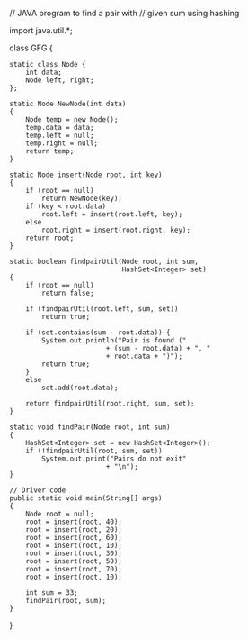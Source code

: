 // JAVA program to find a pair with
// given sum using hashing

import java.util.*;

class GFG {

	static class Node {
		int data;
		Node left, right;
	};

	static Node NewNode(int data)
	{
		Node temp = new Node();
		temp.data = data;
		temp.left = null;
		temp.right = null;
		return temp;
	}

	static Node insert(Node root, int key)
	{
		if (root == null)
			return NewNode(key);
		if (key < root.data)
			root.left = insert(root.left, key);
		else
			root.right = insert(root.right, key);
		return root;
	}

	static boolean findpairUtil(Node root, int sum,
								HashSet<Integer> set)
	{
		if (root == null)
			return false;

		if (findpairUtil(root.left, sum, set))
			return true;

		if (set.contains(sum - root.data)) {
			System.out.println("Pair is found ("
							+ (sum - root.data) + ", "
							+ root.data + ")");
			return true;
		}
		else
			set.add(root.data);

		return findpairUtil(root.right, sum, set);
	}

	static void findPair(Node root, int sum)
	{
		HashSet<Integer> set = new HashSet<Integer>();
		if (!findpairUtil(root, sum, set))
			System.out.print("Pairs do not exit"
							+ "\n");
	}

	// Driver code
	public static void main(String[] args)
	{
		Node root = null;
		root = insert(root, 40);
		root = insert(root, 20);
		root = insert(root, 60);
		root = insert(root, 10);
		root = insert(root, 30);
		root = insert(root, 50);
		root = insert(root, 70);
		root = insert(root, 10);

		int sum = 33;
		findPair(root, sum);
	}
}



